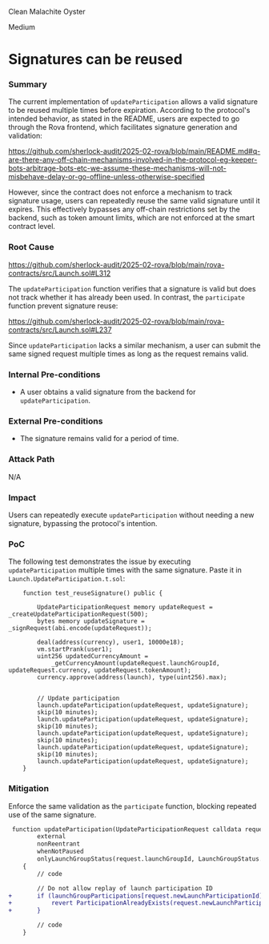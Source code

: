 Clean Malachite Oyster

Medium

# Signatures can be reused

### Summary

The current implementation of `updateParticipation` allows a valid signature to be reused multiple times before expiration. According to the protocol's intended behavior, as stated in the README, users are expected to go through the Rova frontend, which facilitates signature generation and validation:

https://github.com/sherlock-audit/2025-02-rova/blob/main/README.md#q-are-there-any-off-chain-mechanisms-involved-in-the-protocol-eg-keeper-bots-arbitrage-bots-etc-we-assume-these-mechanisms-will-not-misbehave-delay-or-go-offline-unless-otherwise-specified

However, since the contract does not enforce a mechanism to track signature usage, users can repeatedly reuse the same valid signature until it expires. This effectively bypasses any off-chain restrictions set by the backend, such as token amount limits, which are not enforced at the smart contract level.


### Root Cause

https://github.com/sherlock-audit/2025-02-rova/blob/main/rova-contracts/src/Launch.sol#L312

The `updateParticipation` function verifies that a signature is valid but does not track whether it has already been used. In contrast, the `participate` function prevent signature reuse:

https://github.com/sherlock-audit/2025-02-rova/blob/main/rova-contracts/src/Launch.sol#L237

Since `updateParticipation` lacks a similar mechanism, a user can submit the same signed request multiple times as long as the request remains valid.

### Internal Pre-conditions

* A user obtains a valid signature from the backend for `updateParticipation`.

### External Pre-conditions

* The signature remains valid for a period of time.

### Attack Path

N/A

### Impact

Users can repeatedly execute `updateParticipation` without needing a new signature, bypassing the protocol's intention.

### PoC

The following test demonstrates the issue by executing `updateParticipation` multiple times with the same signature. Paste it in `Launch.UpdateParticipation.t.sol`:
```solidity
    function test_reuseSignature() public {

        UpdateParticipationRequest memory updateRequest = _createUpdateParticipationRequest(500);
        bytes memory updateSignature = _signRequest(abi.encode(updateRequest));

        deal(address(currency), user1, 10000e18);
        vm.startPrank(user1);
        uint256 updatedCurrencyAmount =
            _getCurrencyAmount(updateRequest.launchGroupId, updateRequest.currency, updateRequest.tokenAmount);
        currency.approve(address(launch), type(uint256).max);


        // Update participation
        launch.updateParticipation(updateRequest, updateSignature);
        skip(10 minutes);
        launch.updateParticipation(updateRequest, updateSignature);
        skip(10 minutes);
        launch.updateParticipation(updateRequest, updateSignature);
        skip(10 minutes);
        launch.updateParticipation(updateRequest, updateSignature);
        skip(10 minutes);
        launch.updateParticipation(updateRequest, updateSignature);
    }
```

### Mitigation

Enforce the same validation as the `participate` function, blocking repeated use of the same signature.
```diff
 function updateParticipation(UpdateParticipationRequest calldata request, bytes calldata signature)
        external
        nonReentrant
        whenNotPaused
        onlyLaunchGroupStatus(request.launchGroupId, LaunchGroupStatus.ACTIVE)
    {   
        // code

        // Do not allow replay of launch participation ID
+       if (launchGroupParticipations[request.newLaunchParticipationId].userId != bytes32(0)) {
+           revert ParticipationAlreadyExists(request.newLaunchParticipationId);
+       }

        // code
    }
```
